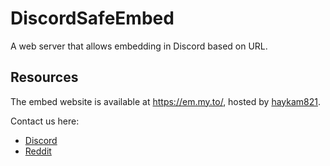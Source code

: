 # DiscordSafeEmbed
A web server that allows embedding in Discord based on URL.

## Resources

The embed website is available at https://em.my.to/, hosted by [haykam821](https://github.com/haykam821).

Contact us here:

* [Discord](https://nebula.mooo.info/discord-invite)
* [Reddit](https://reddit.com/r/Nebula_Devs)

